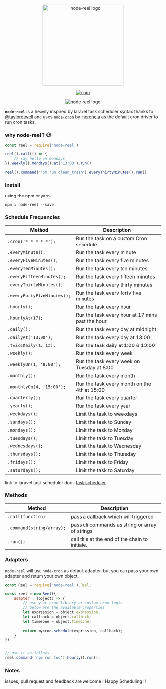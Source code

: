 <p align="center">
<img width="260" src="https://shakee93.github.io/vue-toasted/assets/images/node-reel.svg" alt="node-reel logo">
</p>
<p align="center">
<a href="http://npmjs.com/package/node-reel" rel="nofollow"><img src="https://camo.githubusercontent.com/62a0977219e4ff041365ce6c762e17f27a66b9d7/68747470733a2f2f696d672e736869656c64732e696f2f6e706d2f762f6e6f64652d7265656c2e7376673f7374796c653d666c61742d737175617265" alt="npm" data-canonical-src="https://img.shields.io/npm/v/node-reel.svg?style=flat-square" style="max-width:100%;"></a>
</p>
<p align="center">
<img src="https://user-images.githubusercontent.com/14835725/43674196-6f593114-97ed-11e8-80c1-d054391062d6.png" alt="node-reel logo">
</p>

**`node-reel`** is a heavily inspired by laravel task scheduler syntax thanks to [@taylorotwell](https://github.com/taylorotwell) and uses [`node-cron`](https://github.com/merencia/node-cron) by [merencia](https://github.com/merencia) as the default cron driver to run cron tasks.

### why node-reel ? :wink:
```javascript
const reel = require('node-reel')

reel().call(() => {
	// say hello on mondays
}).weekly().mondays().at('13:00').run()

reel().command('npm run clean_trash').everyThirtyMinutes().run()

```

### Install
using the npm or yarn
```shell
npm i node-reel --save
```

### Schedule Frequencies
Method  | Description
------------- | -------------
`.cron('* * * * *');`  |  Run the task on a custom Cron schedule
`.everyMinute();`  |  Run the task every minute
`.everyFiveMinutes();`  |  Run the task every five minutes
`.everyTenMinutes();`  |  Run the task every ten minutes
`.everyFifteenMinutes();`  |  Run the task every fifteen minutes
`.everyThirtyMinutes();`  |  Run the task every thirty minutes
`.everyFortyFiveMinutes();`  |  Run the task every forty five minutes
`.hourly();`  |  Run the task every hour
`.hourlyAt(17);`  |  Run the task every hour at 17 mins past the hour
`.daily();`  |  Run the task every day at midnight
`.dailyAt('13:00');`  |  Run the task every day at 13:00
`.twiceDaily(1, 13);`  |  Run the task daily at 1:00 & 13:00
`.weekly();`  |  Run the task every week
`.weeklyOn(1, '8:00');`  |  Run the task every week on Tuesday at 8:00
`.monthly();`  |  Run the task every month
`.monthlyOn(4, '15:00');`  |  Run the task every month on the 4th at 15:00
`.quarterly();` |  Run the task every quarter
`.yearly();`  |  Run the task every year
`.weekdays();`  |  Limit the task to weekdays
`.sundays();`  |  Limit the task to Sunday
`.mondays();`  |  Limit the task to Monday
`.tuesdays();`  |  Limit the task to Tuesday
`.wednesdays();`  |  Limit the task to Wednesday
`.thursdays();`  |  Limit the task to Thursday
`.fridays();`  |  Limit the task to Friday
`.saturdays();`  |  Limit the task to Saturday

link to laravel task scheduler doc : [task scheduler](https://laravel.com/docs/5.6/scheduling)

### Methods
Method  | Description
------------- | -------------
`.call(function)`  |  pass a callback which will triggered
`.command(string/array);`  |  pass cli commands as string or array of strings
`.run();`  |  call this at the end of the chain to initiate.


### Adapters
`node-reel` will use `node-cron` as default adapter. but you can pass your own adapter and return your own object.

```javascript
const Reel = require('node-reel').Reel;

const reel = new Reel({
    adapter : (object) => {
    	// use your cron library or custom cron logic
    	// below are the available properties
    	let expression = object.expression;
    	let callback = object.callback;
    	let timezone = object.timezone;
    	
    	return mycron.schedule(expression, callback);
    }
})


// use it as follows
reel.command('npm run foo').hourly().run();
```

### Notes
issues, pull request and feedback are welcome !
Happy Scheduling !!